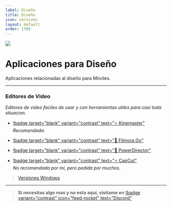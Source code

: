 ```yaml
---
label: Diseño
title: Diseño
icon: versions
layout: default
order: 1789
---
```


![](https://i.postimg.cc/FzsD5yDP/Movil-dise-o.png)
# Aplicaciones para Diseño
Aplicaciones relacionadas al diseño para Móviles.

---

### Editores de Video

*Editores de video faciles de usar y con herramientas utiles para casi toda situacion.*      

- [!badge target="blank" variant="contrast" text="⭐  Kinemaster"](https://modyolo.com/kinemaster-pro.html)      
*Recomendada.*

- [!badge target="blank" variant="contrast" text="🔷  Filmora Go"](https://liteapks.com/download/filmorago-854)

- [!badge target="blank" variant="contrast" text="🔷  PowerDirector"](https://modyolo.com/powerdirector.html)

- [!badge target="blank" variant="contrast" text="⭐  CapCut"](https://modyolo.com/capcut-video-editor.html)     
*No recomendada por mi, pero pedida por muchos.*


> [Versiones Windows](/Escritorio/e-diseño.md)

---


> **Si necesitas algo mas y no esta aqui, visitame en** [!badge variant="contrast" icon="feed-rocket" text="Discord"](https://discord.gg/hVKeY3uEru) 
